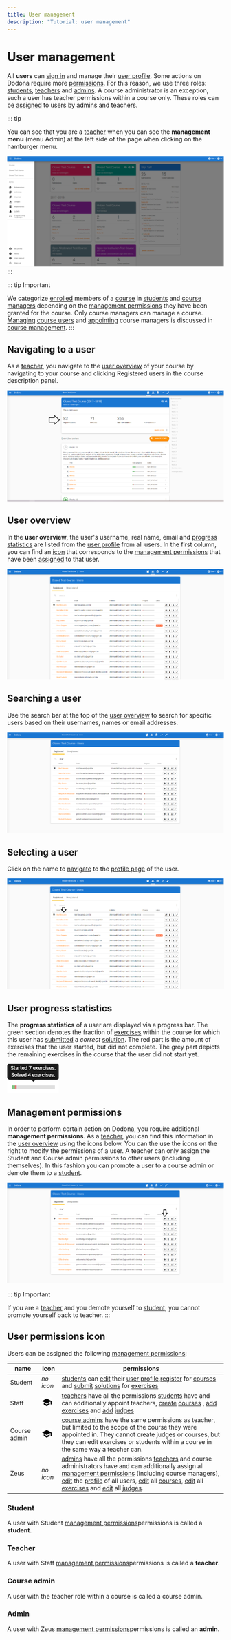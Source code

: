 ```yaml
---
title: User management
description: "Tutorial: user management"
---
```


# User management

All **users** can [sign in](/en/for-students#sign-in) and manage their [user profile](/en/for-students#user-profile). Some actions on Dodona require more [permissions](#permissions). For this reason, we use three roles: [students](#student), [teachers](#teacher) and [admins](#admin). A course administrator is an exception, such a user has teacher permissions within a course only. These roles can be [assigned](#assign-roles) to users by admins and teachers.

::: tip

You can see that you are a [teacher](#teacher) when you can see the **management menu** (menu <span class="guilabel">Admin</span>) at the left side of the page when clicking on the hamburger menu.

![image](./staff.admin_menu.png)
:::

::: tip Important

We categorize [enrolled](/en/for-students#course-register) members of a [course](/en/course-management#course) in [students](#student) and
[course managers](/en/course-management#course-manager) depending on the [management permissions](#management-permissions) they have been granted for the course. Only course managers can manage a course.
[Managing](/en/course-management#managing-course-users)
[course users](/en/course-management#course-user) and [appointing](/en/course-management#appointing-course-managers) course managers is discussed in [course management](/en/course-management).
:::

## Navigating to a user

As a [teacher](#teacher), you navigate to the [user overview](#user-overview) of your course by navigating to your course and clicking <span class="guilabel">Registered users</span> in the course description panel.

![admin menu users](./staff.admin_menu_users.png)

## User overview
In the **user overview**, the user's username, real name, email and [progress statistics](#user-progress-statistics) are listed from the [user profile](/en/for-students#user-profile) from all users. In the first column, you can find an [icon](#user-permissions-icon) that corresponds to the [management permissions](#management-permissions) that have been [assigned](#assign-permissions) to that user.

![image](./staff.users.png)

## Searching a user
Use the search bar at the top of the [user overview](#user-overview) to search for specific users based on their usernames, names or email addresses.

![image](./staff.users_filtered.png)

## Selecting a user
Click on the name to [navigate](#navigating-to-a-user) to the [profile page](/en/for-students#profile-page) of the user.

![image](./staff.user_profile_link.png)

## User progress statistics
The **progress statistics** of a user are displayed via a progress bar. The green section denotes the fraction of [exercises](/en/for-students#exercise) within the course for which this user has [submitted](/en/for-students#submit-solution) a *correct* [solution](/en/for-students#solution). The red part is the amount of exercises that the user started, but did not complete. The grey part depicts the remaining exercises in the course that the user did not start yet.

![statistics](./user_progress_statistics.png)
## Management permissions

In order to perform certain action on Dodona, you require additional **management permissions**. As a [teacher](#teacher), you can find this information in the [user overview](#user-overview) using the icons below. You can the use the icons on the right to modify the permissions of a user. A teacher can only assign the <span class="guilabel">Student</span> and <span class="guilabel">Course admin</span> permissions to other users (including themselves). In this fashion you can promote a user to a course admin or demote them to a [student](#student).

![image](./staff.user_edit_permission.png)

::: tip Important

If you are a [teacher](#teacher) and you demote yourself to [student](#student), you cannot promote yourself back to teacher.
:::

## User permissions icon
Users can be assigned the following [management permissions](#management-permissions):

 | name                                          | icon                                |permissions|
 | ----------------------------------------------|-----------------------------------------|----------|
 | <span class="guilabel">Student</span>|   *no icon*|                                  [students](#student) can [edit](/en/for-students#user-profile-edit) their [user profile](/en/for-students#user-profile),[register](/en/for-students#course-register) for [courses](/en/course-management#course) and [submit](/en/for-students#submit-solution) [solutions](/en/for-students#solution) for [exercises](/en/for-students#exercise)|
 |<span class="guilabel">Staff</span>|     ![image](../../../images/role_icons/staff.png)|   [teachers](#teacher) have all the permissions [students](#student) have and can additionally appoint teachers, [create](/en/course-management#create-a-course) [courses](/en/course-management#course) , [add](/en/course-management#add-exercise) [exercises](/en/for-students#exercise) and [add](/en/creating-a-judge) [judges](/en/for-students#judge) |
  |<span class="guilabel">Course admin</span>| ![course admin](../../../images/role_icons/staff.png)|[course admins](#course-admin) have the same permissions as teacher, but limited to the scope of the course they were appointed in. They cannot create judges or courses, but they can edit exercises or students within a course in the same way a teacher can.| 
 |<span class="guilabel">Zeus</span>|      *no icon*|    [admins](#admin) have all the permissions [teachers](#teacher) and course administrators have and can additionally assign all [management permissions](#management-permissions) (including course managers), [edit](/en/for-students#edit-user-profile) the [profile](/en/for-students#user-profile) of all users, [edit](/en/course-management#edit-course) all [courses](/en/course-management#course), [edit](/en/course-management#edit-exercise) all [exercises](/en/for-students#exercise) and [edit]((/en/judges#edit-judge)) all [judges](/en/for-students#judge).

### Student
A user with <span class="guilabel">Student</span> [management permissions](#management-permissions)permissions is called a **student**.
### Teacher
A user with <span class="guilabel">Staff</span> [management permissions](#management-permissions)permissions is called a **teacher**.
### Course admin
A user with the teacher role within a course is called a course admin.
### Admin
A user with <span class="guilabel">Zeus</span> [management permissions](#management-permissions)permissions is called an **admin**.
